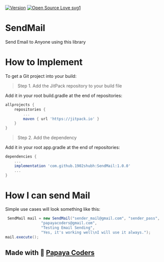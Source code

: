 [![Version](https://img.shields.io/badge/version-1.0.1-green.svg)](https://shields.io/)
[![Open Source Love svg1](https://badges.frapsoft.com/os/v1/open-source.svg?v=103)](https://github.com/ellerbrock/open-source-badges/)

# SendMail
Send Email to Anyone using this library

# How to Implement
To get a Git project into your build:
> Step 1. Add the JitPack repository to your build file

Add it in your root build.gradle at the end of repositories: <br/>
```gradle
allprojects {
	repositories {
		...
		maven { url 'https://jitpack.io' }
	}
}
```
    
> Step 2. Add the dependency

Add it in your root app.gradle at the end of repositories: <br/>
```gradle
dependencies {
	...
    implementation 'com.github.1902shubh:SendMail:1.0.0'
	...
}
```

# How I can send Mail
Simple use cases will look something like this:
```java
 SendMail mail = new SendMail("sender_mail@gmail.com", "sender_pass",
                "papayacoders@gmail.com",
                "Testing Email Sending",
                "Yes, it's working well\nI will use it always.");
mail.execute();
```

## Made with :sparkling_heart: [Papaya Coders](https://papayacoders.in/)
